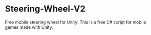 # Steering-Wheel-V2
Free mobile steering wheel for Unity! This is a free C# script for mobile games made with Unity.
